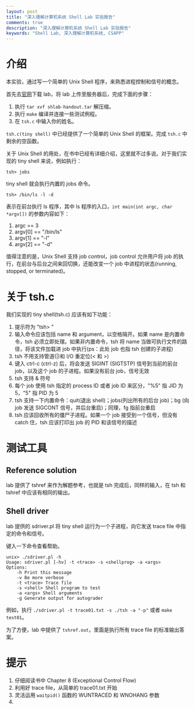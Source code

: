 ```yaml
---
layout: post
title: "深入理解计算机系统 Shell Lab 实验报告"
comments: true
description: "深入理解计算机系统 Shell Lab 实验报告"
keywords: "Shell Lab, 深入理解计算机系统, CSAPP"
---
```


# 介绍

本实验，通过写一个简单的 Unix Shell 程序，来熟悉进程控制和信号的概念。

首先去[官网](http://csapp.cs.cmu.edu/3e/labs.html)下载 lab，将 lab 上传至服务器后，完成下面的步骤：

1. 执行 `tar xvf shlab-handout.tar` 解压缩。
2. 执行 `make` 编译并连接一些测试例程。
3. 在 `tsh.c` 中输入你的姓名。

`tsh.c(tiny shell)` 中已经提供了一个简单的 Unix Shell 的框架。完成 `tsh.c` 中剩余的空函数。

关于 Unix Shell 的用处，在书中已经有详细介绍，这里就不过多说。对于我们实现的 tiny shell 来说，例如执行：

```shell
tsh> jobs
```

tiny shell 就会执行内置的 jobs 命令。

```shell
tsh> /bin/ls -l -d
```

表示在前台执行 ls 程序，其中 ls 程序的入口，`int main(int argc, char *argv[])` 的参数内容如下：

1. argc == 3
2. argv[0] == "/bin/ls"
3. argv[1] == "-l"
4. argv[2] == "-d"

值得注意的是，Unix Shell 支持 job control，job control 允许用户将 job 的执行，在前台与后台之间来回切换，还能改变一个 job 中进程的状态(running, stopped, or terminated)。

# 关于 tsh.c

我们实现的 tiny shell(tsh.c) 应该有如下功能：

1. 提示符为 "tsh> "
2. 输入命令应该包括 name 和 argument，以空格隔开。如果 name 是内置命令，tsh 必须立即处理。如果非内置命令，tsh 将 name 当做可执行文件的路径，将该文件加载进 job 中执行(ps：此处 job 也指 tsh 创建的子进程)
3. tsh 不用支持管道(|)和 I/O 重定位(< 和 >)
4. 键入 ctrl-c (ctrl-z) 后，将会发送 SIGINT (SIGTSTP) 信号到当前的前台 job，以及这个 job 的子进程。如果没有前台 job，信号无效
5. tsh 支持 & 符号
6. 每个 job 使用 tsh 指定的 process ID 或者 job ID 来区分，"%5" 指 JID 为 5，"5" 指 PID 为 5
7. tsh 支持一下内置命令：quit(退出 shell)；jobs(列出所有的后台 job)；bg <job> (向 job 发送 SIGCONT 信号，并后台重启)；同理，fg <job> 指前台重启
8. tsh 应该回收所有的僵尸子进程。如果一个 job 接受到一个信号，但没有 catch 住，tsh 应该打印出 job 的 PID 和该信号的描述

# 测试工具

## Reference solution

lab 提供了 tshref 来作为解题参考，也就是 tsh 完成后，同样的输入，在 tsh 和 tshref 中应该有相同的输出。

## Shell driver

lab 提供的 sdriver.pl 将 tiny shell 运行为一个子进程，向它发送 trace file 中指定的命令和信号。

键入一下命令查看帮助。

```shell
unix> ./sdriver.pl -h
Usage: sdriver.pl [-hv] -t <trace> -s <shellprog> -a <args>
Options:
    -h Print this message
    -v Be more verbose
    -t <trace> Trace file
    -s <shell> Shell program to test
    -a <args> Shell arguments
    -g Generate output for autograder
```

例如，执行 `./sdriver.pl -t trace01.txt -s ./tsh -a "-p"` 或者 `make test01`。

为了方便，lab 中提供了 `tshref.out`，里面是执行所有 trace file 的标准输出答案。

# 提示

1. 仔细阅读书中 Chapter 8 (Exceptional Control Flow)
2. 利用好 trace file，从简单的 trace01.txt 开始
3. 灵活运用 `waitpid()` 函数的  WUNTRACED 和 WNOHANG 参数
4. 

